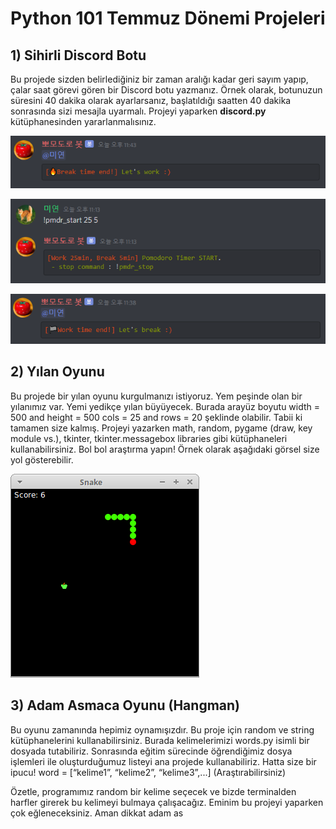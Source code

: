 # Python 101 Temmuz Dönemi Projeleri

## 1) Sihirli Discord Botu

Bu projede sizden belirlediğiniz bir zaman aralığı kadar geri sayım yapıp, çalar saat görevi gören bir Discord botu yazmanız. Örnek olarak, botunuzun süresini 40 dakika olarak ayarlarsanız, başlatıldığı saatten 40 dakika sonrasında sizi mesajla uyarmalı. Projeyi yaparken **discord.py** kütüphanesinden yararlanmalısınız.

![img](figures/PomodoroBot.jpg)

![img](figures/PomodoroBot2.jpg)

![img](figures/PomodoroBot3.jpg)

## 2) Yılan Oyunu

Bu projede bir yılan oyunu kurgulmanızı istiyoruz. Yem peşinde olan bir yılanımız var. Yemi yedikçe yılan büyüyecek. Burada arayüz boyutu width = 500 and height = 500
cols = 25 and rows = 20 şeklinde olabilir. Tabii ki tamamen size kalmış. Projeyi yazarken math, random, pygame (draw, key module vs.), tkinter, tkinter.messagebox libraries
gibi kütüphaneleri kullanabilirsiniz. Bol bol araştırma yapın! Örnek olarak aşağıdaki görsel size yol gösterebilir.

![img](figures/snake.png)

## 3) Adam Asmaca Oyunu (Hangman)
Bu oyunu zamanında hepimiz oynamışızdır. Bu proje için random ve string kütüphanelerini kullanabilirsiniz. Burada kelimelerimizi words.py isimli bir dosyada tutabiliriz. Sonrasında eğitim sürecinde öğrendiğimiz dosya işlemleri ile oluşturduğumuz listeyi ana projede kullanabiliriz. Hatta size bir ipucu! 
word = [“kelime1”, “kelime2”, “kelime3”,...] (Araştırabilirsiniz)

Özetle, programımız random bir kelime seçecek ve bizde terminalden harfler girerek bu kelimeyi bulmaya çalışacağız. Eminim bu projeyi yaparken çok eğleneceksiniz. Aman dikkat adam as
